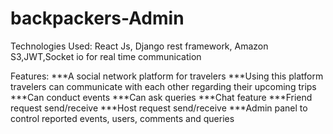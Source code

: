 # backpackers-Admin


Technologies Used:
React Js, Django rest framework, Amazon
S3,JWT,Socket io for real time communication

Features:
***A social network platform for travelers
***Using this platform travelers can communicate with each
other regarding their upcoming trips
***Can conduct events
***Can ask queries
***Chat feature
***Friend request send/receive
***Host request send/receive
***Admin panel to control reported events, users, comments and queries
